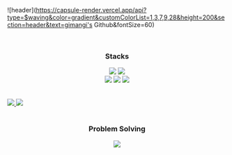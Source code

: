 ![header](https://capsule-render.vercel.app/api?type=$waving&color=gradient&customColorList=1,3,7,9,28&height=200&section=header&text=gimangi's Github&fontSize=60)

<br>

<h3 align="center"><b>Stacks</b></h3>
<div align="center"> 	
	<img src="https://img.shields.io/badge/Java-007396?style=flat&logo=Java&logoColor=white" />
  <img src="https://img.shields.io/badge/Kotlin-7F52FF?style=flat&logo=Kotlin&logoColor=white" />
</div>
<div align="center"> 	
  <img src="https://img.shields.io/badge/Spring-6DB33F?style=flat&logo=Spring&logoColor=white" />
  <img src="https://img.shields.io/badge/MySQL-4479A1?style=flat&logo=MySQL&logoColor=white" />
  <img src="https://img.shields.io/badge/Android-3DDC84?style=flat&logo=Android&logoColor=white" />
</div>
<br><br>



<div>
  <a href="https://github.com/essential2189/github-readme-stats">
  	<img src = "https://github-readme-stats.vercel.app/api?username=gimangi&show_icons=true&layout=compact">
  </a>
  <a>
  	<img src = "https://github-readme-stats.vercel.app/api/top-langs/?username=gimangi&layout=compact&theme=compact&hide=c,assembly,Makefile,Shell,Perl,SmPl,Yacc,Roff&exclude_repo=Linux-System-Assignment">
  </a>
</div>

 




<br>

<h3 align="center"><b>Problem Solving</b></h3>
<div align="center">
	<img src = "http://mazassumnida.wtf/api/generate_badge?boj=khk211820">
</div>
